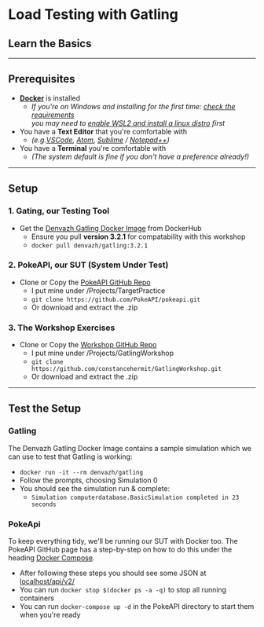 # Load Testing with Gatling
## Learn the Basics
---

## Prerequisites
* [**Docker**](https://www.docker.com/get-started) is installed 
    * _If you're on Windows and installing for the first time: [check the requirements](https://docs.docker.com/docker-for-windows/wsl/) \
    you may need to [enable WSL2 and install a linux distro](https://docs.microsoft.com/en-us/windows/wsl/install-win10) first_
* You have a **Text Editor** that you're comfortable with
    * _(e.g.[VSCode](https://code.visualstudio.com/), [Atom](https://atom.io/), [Sublime](https://www.sublimetext.com/) / [Notepad++](https://notepad-plus-plus.org/))_
* You have a **Terminal** you're comfortable with
    * _(The system default is fine if you don't have a preference already!)_

---

## Setup

### 1. Gating, our Testing Tool


* Get the [Denvazh Gatling Docker Image](https://hub.docker.com/r/denvazh/gatling) from DockerHub
    * Ensure you pull **version 3.2.1** for compatability with this workshop
    * `docker pull denvazh/gatling:3.2.1`

### 2. PokeAPI, our SUT (System Under Test)

* Clone or Copy the [PokeAPI GitHub Repo](https://github.com/PokeAPI/pokeapi/)
    * I put mine under /Projects/TargetPractice
    * `git clone https://github.com/PokeAPI/pokeapi.git`
    * Or download and extract the .zip

### 3. The Workshop Exercises

* Clone or Copy the [Workshop GitHub Repo](https://github.com/constancehermit/GatlingWorkshop)
    * I put mine under /Projects/GatlingWorkshop
    * `git clone https://github.com/constancehermit/GatlingWorkshop.git`
    * Or download and extract the .zip

---

## Test the Setup

### Gatling

The Denvazh Gatling Docker Image contains a sample simulation which we can use to test that Gatling is working:
* `docker run -it --rm denvazh/gatling`
* Follow the prompts, choosing Simulation 0
* You should see the simulation run & complete: 
    * `Simulation computerdatabase.BasicSimulation completed in 23 seconds` 

### PokeApi

To keep everything tidy, we'll be running our SUT with Docker too. The PokeAPI GitHub page has a step-by-step on how to do this under the heading [Docker Compose](https://github.com/PokeAPI/pokeapi/). 
* After following these steps you should see some JSON at [localhost/api/v2/](localhost/api/v2/)
* You can run `docker stop $(docker ps -a -q)` to stop all running containers
* You can run `docker-compose up -d` in the PokeAPI directory to start them when you're ready